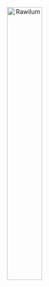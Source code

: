 <p align="center">
    <img src="https://github.com/rawilum/rawilum/blob/dev/rawilum-logo-big.jpg?raw=true" alt="Rawilum" width="40%" height="40%" />
</p>
